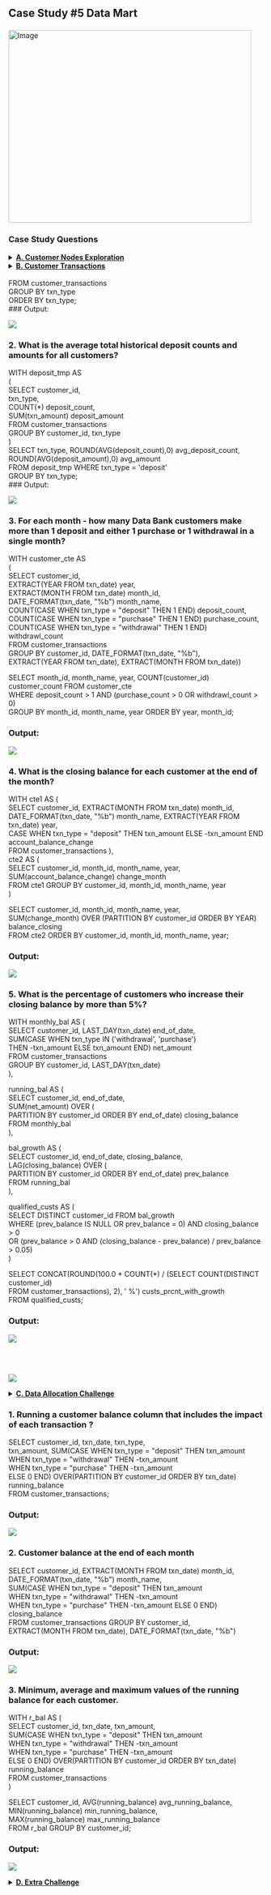 ## <p align ='left'>Case Study #5 Data Mart</p>

<img src="https://8weeksqlchallenge.com/images/case-study-designs/4.png" alt="Image" width="480" height="380">

### Case Study Questions

<details><summary><a href=""><b>A. Customer Nodes Exploration</b></a></summary>

<h3 align ='left'>1. How many unique nodes are there on the Data Bank system?</h3>

SELECT COUNT(DISTINCT node_id) unique_nodes FROM customer_nodes; </br>
### Output:</br>
<p align="left">
  <img  src="https://github.com/Tungana-Bhavya/8-WEEK-SQL-CHALLENGE/blob/main/8-WEEK-CHALLENGE/CASE%20STUDY%20%234%20DATA%20BANK/IMAGES/CNE_1.jpg">
</p>

<h3 align ='left'>2. What is the number of nodes per region?</h3>

SELECT c.region_id, r.region_name, COUNT(c.node_id) nodes_count </br>
FROM customer_nodes c JOIN regions r ON c.region_id = r.region_id </br>
GROUP BY c.region_id, region_name ORDER BY nodes_count DESC; </br>
### Output:</br>
<p align="left">
  <img  src="https://github.com/Tungana-Bhavya/8-WEEK-SQL-CHALLENGE/blob/main/8-WEEK-CHALLENGE/CASE%20STUDY%20%234%20DATA%20BANK/IMAGES/CNE_2.jpg">
</p>

<h3 align ='left'>3. How many customers are allocated to each region?</h3>

SELECT r.region_id, r.region_name,COUNT(DISTINCT c.customer_id) customer_count </br>
FROM customer_nodes c JOIN regions r ON c.region_id = r.region_id </br>
GROUP BY c.region_id, r.region_name ORDER BY customer_count DESC; </br>
### Output:</br>
<p align="left">
  <img  src="https://github.com/Tungana-Bhavya/8-WEEK-SQL-CHALLENGE/blob/main/8-WEEK-CHALLENGE/CASE%20STUDY%20%234%20DATA%20BANK/IMAGES/CNE_3.jpg">
</p>

<h3 align ='left'>4. How many days on average are customers reallocated to a different node?</h3>

SELECT ROUND(AVG(TO_DAYS(end_date) - TO_DAYS(start_date)),0) avg_number_of_day </br>
FROM customer_nodes WHERE end_date!='9999-12-31'; </br>
### Output:</br>
<p align="left">
  <img  src="https://github.com/Tungana-Bhavya/8-WEEK-SQL-CHALLENGE/blob/main/8-WEEK-CHALLENGE/CASE%20STUDY%20%234%20DATA%20BANK/IMAGES/CNE_4.jpg">
</p>

<h3 align ='left'>5. What is the median, 80th and 95th percentile for this same reallocation days metric for each region?</h3>
WITH tmp_rank AS ( </br>
SELECT region_name, </br>
TO_DAYS(end_date) - TO_DAYS(start_date) days_diff, </br>
ROW_NUMBER() OVER (ORDER BY TO_DAYS(end_date) - TO_DAYS(start_date)) row_num,</br>
COUNT(*) OVER () rows_sum FROM customer_nodes c JOIN regions r </br>
ON c.region_id = r.region_id WHERE end_date != '9999-12-31' </br>
GROUP BY region_name </br>
ORDER BY region_name) </br>

SELECT region_name, days_diff percentile_80 FROM tmp_rank WHERE row_num >= CEIL(rows_sum * 0.8); </br>
### Output:</br>
<p align="left">
  <img  src="https://github.com/Tungana-Bhavya/8-WEEK-SQL-CHALLENGE/blob/main/8-WEEK-CHALLENGE/CASE%20STUDY%20%234%20DATA%20BANK/IMAGES/CNE_5.jpg">
</p></details>

<details><summary><a href=""><b>B. Customer Transactions</b></a></summary>
  
<h3 align ='left'>1. What is the unique count and total amount for each transaction type?</h3>
SELECT txn_type, COUNT(*) unique_count, SUM(txn_amount) total_amount</details></br>
FROM customer_transactions</br>
GROUP BY txn_type</br>
ORDER BY txn_type;</br>
### Output:</br>
<p align="left">
  <img src = "https://github.com/Tungana-Bhavya/8-WEEK-SQL-CHALLENGE/blob/main/8-WEEK-CHALLENGE/CASE%20STUDY%20%234%20DATA%20BANK/IMAGES/CT_1.jpg">
</p>

<h3 align ='left'>2. What is the average total historical deposit counts and amounts for all customers?</h3>
WITH deposit_tmp AS </br>
(</br>
SELECT customer_id, </br>
       txn_type, </br>
       COUNT(*) deposit_count, </br>
       SUM(txn_amount) deposit_amount </br>
FROM customer_transactions </br>
GROUP BY customer_id, txn_type </br>
) </br>
SELECT txn_type, ROUND(AVG(deposit_count),0) avg_deposit_count, </br>
ROUND(AVG(deposit_amount),0) avg_amount  </br>
FROM deposit_tmp WHERE txn_type = 'deposit' </br>
GROUP BY txn_type; </br>
### Output:</br>
<p align="left">
  <img src = "https://github.com/Tungana-Bhavya/8-WEEK-SQL-CHALLENGE/blob/main/8-WEEK-CHALLENGE/CASE%20STUDY%20%234%20DATA%20BANK/IMAGES/CT_2.jpg">
</p>

<h3 align ='left'>3. For each month - how many Data Bank customers make more than 1 deposit and either 1 purchase or 1 withdrawal in a single month?</h3>
WITH customer_cte AS</br>
(</br>
SELECT customer_id,</br>
EXTRACT(YEAR FROM txn_date) year,</br>
EXTRACT(MONTH FROM txn_date) month_id,</br>
DATE_FORMAT(txn_date, "%b") month_name,</br>
COUNT(CASE WHEN txn_type = "deposit" THEN 1 END) deposit_count,</br>
COUNT(CASE WHEN txn_type = "purchase" THEN 1 END) purchase_count,</br>
COUNT(CASE WHEN txn_type = "withdrawal" THEN 1 END) withdrawl_count</br>
FROM customer_transactions</br>
GROUP BY customer_id, DATE_FORMAT(txn_date, "%b"), </br>
EXTRACT(YEAR FROM txn_date), EXTRACT(MONTH FROM txn_date))</br>

SELECT month_id, month_name, year, COUNT(customer_id) customer_count FROM customer_cte</br>
WHERE deposit_count > 1 AND (purchase_count > 0 OR withdrawl_count > 0)</br>
GROUP BY month_id, month_name, year ORDER BY year, month_id;</br>
### Output:</br>
<p align="left">
  <img src = "https://github.com/Tungana-Bhavya/8-WEEK-SQL-CHALLENGE/blob/main/8-WEEK-CHALLENGE/CASE%20STUDY%20%234%20DATA%20BANK/IMAGES/CT_3.jpg">
</p>

<h3 align ='left'>4. What is the closing balance for each customer at the end of the month?</h3>
WITH cte1 AS (</br>
SELECT customer_id, EXTRACT(MONTH FROM txn_date) month_id,</br>
DATE_FORMAT(txn_date, "%b") month_name, EXTRACT(YEAR FROM txn_date) year,</br>
CASE WHEN txn_type = "deposit" THEN txn_amount ELSE -txn_amount END account_balance_change</br>
FROM customer_transactions ), </br>
cte2 AS (</br>
SELECT customer_id, month_id, month_name, year, SUM(account_balance_change) change_month</br>
FROM cte1 GROUP BY customer_id, month_id, month_name, year</br>
)</br>

SELECT customer_id, month_id, month_name, year,</br>
SUM(change_month) OVER (PARTITION BY customer_id ORDER BY YEAR) balance_closing</br>
FROM cte2 ORDER BY customer_id, month_id, month_name, year;</br>
### Output:</br>
<p align="left">
  <img src = "https://github.com/Tungana-Bhavya/8-WEEK-SQL-CHALLENGE/blob/main/8-WEEK-CHALLENGE/CASE%20STUDY%20%234%20DATA%20BANK/IMAGES/CT_4.jpg">
</p>

<h3 align ='left'>5. What is the percentage of customers who increase their closing balance by more than 5%? </h3>
WITH monthly_bal AS (</br>
SELECT customer_id, LAST_DAY(txn_date) end_of_date,</br>
SUM(CASE WHEN txn_type IN ('withdrawal', 'purchase') </br>
THEN -txn_amount ELSE txn_amount END) net_amount</br>
FROM customer_transactions</br>
GROUP BY customer_id, LAST_DAY(txn_date)</br>
),</br>

running_bal AS (</br>
SELECT customer_id, end_of_date, </br>
SUM(net_amount) OVER (</br>
PARTITION BY customer_id ORDER BY end_of_date) closing_balance</br>
FROM monthly_bal</br>
),</br>

bal_growth AS (</br>
SELECT customer_id, end_of_date, closing_balance,</br>
LAG(closing_balance) OVER (</br>
PARTITION BY customer_id ORDER BY end_of_date) prev_balance</br>
FROM running_bal</br>
),</br>

qualified_custs AS (</br>
SELECT DISTINCT customer_id FROM bal_growth</br>
WHERE (prev_balance IS NULL OR prev_balance = 0) AND closing_balance > 0</br>
OR (prev_balance > 0 AND (closing_balance - prev_balance) / prev_balance > 0.05)</br>
)</br>

SELECT CONCAT(ROUND(100.0 * COUNT(*) / (SELECT COUNT(DISTINCT customer_id) </br>
FROM customer_transactions), 2), ' %') custs_prcnt_with_growth</br>
FROM qualified_custs;</br>
### Output:</br>
<p align="left">
  <img src = "https://github.com/Tungana-Bhavya/8-WEEK-SQL-CHALLENGE/blob/main/8-WEEK-CHALLENGE/CASE%20STUDY%20%234%20DATA%20BANK/IMAGES/CT_5A.jpg">
</p>
</br>
</br>
<p align="left">
  <img src = "https://github.com/Tungana-Bhavya/8-WEEK-SQL-CHALLENGE/blob/main/8-WEEK-CHALLENGE/CASE%20STUDY%20%234%20DATA%20BANK/IMAGES/CT_5B.jpg">
</details>

<details><summary><a href=""><b>C. Data Allocation Challenge</b></a></summary></details>

<h3 align ='left'>1. Running a customer balance column that includes the impact of each transaction ?</h3>

SELECT customer_id, txn_date, txn_type,</br>
txn_amount, SUM(CASE WHEN txn_type = "deposit" THEN txn_amount</br>
			         WHEN txn_type = "withdrawal" THEN -txn_amount</br>
                     WHEN txn_type = "purchase" THEN -txn_amount </br>
ELSE 0 END) OVER(PARTITION BY customer_id ORDER BY txn_date) running_balance</br>
FROM customer_transactions;</br>
### Output:</br>
<p align="left">
  <img src = "https://github.com/Tungana-Bhavya/8-WEEK-SQL-CHALLENGE/blob/main/8-WEEK-CHALLENGE/CASE%20STUDY%20%234%20DATA%20BANK/IMAGES/DAC1.jpg">
</details>

<h3 align ='left'>2. Customer balance at the end of each month</h3>

SELECT customer_id, EXTRACT(MONTH FROM txn_date) month_id,</br>
DATE_FORMAT(txn_date, "%b") month_name, </br>
SUM(CASE WHEN txn_type = "deposit" THEN txn_amount</br>
	     WHEN txn_type = "withdrawal" THEN -txn_amount</br>
         WHEN txn_type = "purchase" THEN -txn_amount ELSE 0 END) closing_balance</br>
FROM customer_transactions GROUP BY customer_id, </br>
EXTRACT(MONTH FROM txn_date), DATE_FORMAT(txn_date, "%b")</br>
### Output:</br>
<p align="left">
  <img src = "https://github.com/Tungana-Bhavya/8-WEEK-SQL-CHALLENGE/blob/main/8-WEEK-CHALLENGE/CASE%20STUDY%20%234%20DATA%20BANK/IMAGES/DAC2.jpg">

<h3 align ='left'>3. Minimum, average and maximum values of the running balance for each customer.</h3>

WITH r_bal AS (</br>
SELECT customer_id, txn_date, txn_amount, </br>
SUM(CASE WHEN txn_type = "deposit" THEN txn_amount</br>
			   WHEN txn_type = "withdrawal" THEN -txn_amount</br>
        WHEN txn_type = "purchase" THEN -txn_amount </br>
ELSE 0 END) OVER(PARTITION BY customer_id ORDER BY txn_date) running_balance</br>
FROM customer_transactions</br>
)</br>

SELECT customer_id, AVG(running_balance) avg_running_balance,</br>
MIN(running_balance) min_running_balance,</br>
MAX(running_balance) max_running_balance</br>
FROM r_bal GROUP BY customer_id;</br>
### Output:</br>
<p align="left">
  <img src = "https://github.com/Tungana-Bhavya/8-WEEK-SQL-CHALLENGE/blob/main/8-WEEK-CHALLENGE/CASE%20STUDY%20%234%20DATA%20BANK/IMAGES/DAC3.jpg">

</details>  
<details><summary><a href=""><b> D. Extra Challenge</b></a></summary>
If the annual interest rate is set at 6% and the Data Bank team wants to reward its</br>
customers by increasing their data allocation based off the interest calculated on a </br>
daily basis at the end of each day, how much data would be required for this option on a </br>
monthly basis?</br>
WITH transactions AS (</br>
SELECT customer_id, txn_date, </br>
CASE WHEN txn_type = "deposit" THEN txn_amount ELSE -txn_amount END amount,</br>
DATEDIFF(CURDATE(), txn_date) + 1 days_diff</br>
FROM customer_transactions</br>
)</br>

SELECT customer_id, txn_date, ROUND(SUM(amount) OVER (</br>
PARTITION BY customer_id ORDER BY txn_date),2) balance,</br>
ROUND(SUM(amount * 0.06 * days_diff / 365) OVER (</br>
PARTITION BY customer_id ORDER BY txn_date),2) balance_with_interest</br>
FROM transactions ORDER BY customer_id, txn_date;</br>
### Output:</br>
<p align="left">
  <img src = "https://github.com/Tungana-Bhavya/8-WEEK-SQL-CHALLENGE/blob/main/8-WEEK-CHALLENGE/CASE%20STUDY%20%234%20DATA%20BANK/IMAGES/EC1.jpg">
</details>

